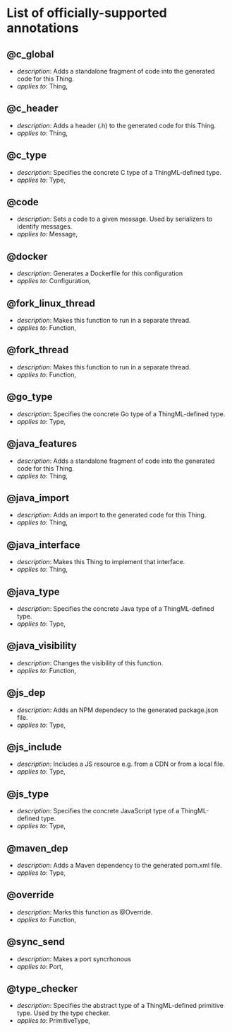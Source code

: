 # List of officially-supported annotations

## @c_global

- *description*: Adds a standalone fragment of code into the generated code for this Thing.
- *applies to*: Thing, 

## @c_header

- *description*: Adds a header (.h) to the generated code for this Thing.
- *applies to*: Thing, 

## @c_type

- *description*: Specifies the concrete C type of a ThingML-defined type.
- *applies to*: Type, 

## @code
 
- *description*: Sets a code to a given message. Used by serializers to identify messages.
- *applies to*: Message, 

## @docker

- *description*: Generates a Dockerfile for this configuration
- *applies to*: Configuration, 

## @fork_linux_thread

- *description*: Makes this function to run in a separate thread.
- *applies to*: Function, 

## @fork_thread

- *description*: Makes this function to run in a separate thread.
- *applies to*: Function, 

## @go_type

- *description*: Specifies the concrete Go type of a ThingML-defined type.
- *applies to*: Type, 

## @java_features

- *description*: Adds a standalone fragment of code into the generated code for this Thing.
- *applies to*: Thing, 

## @java_import

- *description*: Adds an import to the generated code for this Thing.
- *applies to*: Thing, 

## @java_interface

- *description*: Makes this Thing to implement that interface.
- *applies to*: Thing, 

## @java_type

- *description*: Specifies the concrete Java type of a ThingML-defined type.
- *applies to*: Type, 

## @java_visibility

- *description*: Changes the visibility of this function.
- *applies to*: Function, 

## @js_dep

- *description*: Adds an NPM dependecy to the generated package.json file.
- *applies to*: Type, 

## @js_include

- *description*: Includes a JS resource e.g. from a CDN or from a local file.
- *applies to*: Type, 

## @js_type

- *description*: Specifies the concrete JavaScript type of a ThingML-defined type.
- *applies to*: Type, 

## @maven_dep

- *description*: Adds a Maven dependency to the generated pom.xml file.
- *applies to*: Type, 

## @override

- *description*: Marks this function as @Override.
- *applies to*: Function, 

## @sync_send

- *description*: Makes a port syncrhonous
- *applies to*: Port, 

## @type_checker

- *description*: Specifies the abstract type of a ThingML-defined primitive type. Used by the type checker.
- *applies to*: PrimitiveType, 

